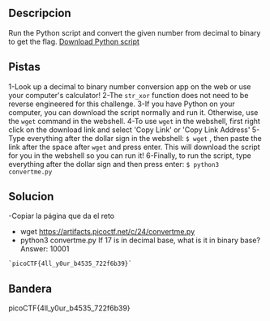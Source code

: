 ## Descripcion
Run the Python script and convert the given number from decimal to binary to get the flag. [Download Python script](https://artifacts.picoctf.net/c/24/convertme.py)

## Pistas
1-Look up a decimal to binary number conversion app on the web or use your computer's calculator!
2-The `str_xor` function does not need to be reverse engineered for this challenge.
3-If you have Python on your computer, you can download the script normally and run it. Otherwise, use the `wget` command in the webshell.
4-To use `wget` in the webshell, first right click on the download link and select 'Copy Link' or 'Copy Link Address'
5-Type everything after the dollar sign in the webshell: `$ wget` , then paste the link after the space after `wget` and press enter. This will download the script for you in the webshell so you can run it!
6-Finally, to run the script, type everything after the dollar sign and then press enter: `$ python3 convertme.py`

## Solucion
-Copiar la página que da el reto
- wget https://artifacts.picoctf.net/c/24/convertme.py
-  python3 convertme.py
If 17 is in decimal base, what is it in binary base?
Answer: 10001
```
`picoCTF{4ll_y0ur_b4535_722f6b39}`
```

## Bandera
picoCTF{4ll_y0ur_b4535_722f6b39}


